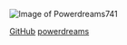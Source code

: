 ![Image of Powerdreams741](https://powerdreams741.martinmati131@gmail.com/images/powerdreams741.png)

[GitHub](http://github.com)
[powerdreams](http://powerdreams741.github.io)
